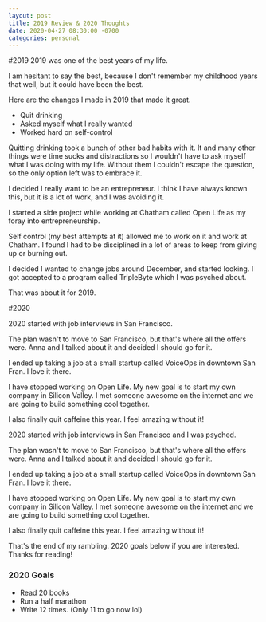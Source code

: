 ```yaml
---
layout: post
title: 2019 Review & 2020 Thoughts
date: 2020-04-27 08:30:00 -0700
categories: personal
---
```


#2019
2019 was one of the best years of my life.

I am hesitant to say the best, because I don't remember my childhood years that well, but it could have been the best.

Here are the changes I made in 2019 that made it great.

- Quit drinking
- Asked myself what I really wanted
- Worked hard on self-control

Quitting drinking took a bunch of other bad habits with it. It and many other things were time sucks and distractions so I wouldn't have to ask myself what I was doing with my life. Without them I couldn't escape the question, so the only option left was to embrace it.

I decided I really want to be an entrepreneur. I think I have always known this, but it is a lot of work, and I was avoiding it.

I started a side project while working at Chatham called Open Life as my foray into entrepreneurship.

Self control (my best attempts at it) allowed me to work on it and work at Chatham. I found I had to be disciplined in a lot of areas to keep from giving up or burning out.

I decided I wanted to change jobs around December, and started looking. I got accepted to a program called TripleByte which I was psyched about.

That was about it for 2019.

#2020

2020 started with job interviews in San Francisco.

The plan wasn't to move to San Francisco, but that's where all the offers were. Anna and I talked about it and decided I should go for it.

I ended up taking a job at a small startup called VoiceOps in downtown San Fran. I love it there.

I have stopped working on Open Life. My new goal is to start my own company in Silicon Valley. I met someone awesome on the internet and we are going to build something cool together.

I also finally quit caffeine this year. I feel amazing without it!

2020 started with job interviews in San Francisco and I was psyched.

The plan wasn't to move to San Francisco, but that's where all the offers were. Anna and I talked about it and decided I should go for it.

I ended up taking a job at a small startup called VoiceOps in downtown San Fran. I love it there.

I have stopped working on Open Life. My new goal is to start my own company in Silicon Valley. I met someone awesome on the internet and we are going to build something cool together.

I also finally quit caffeine this year. I feel amazing without it!

That's the end of my rambling. 2020 goals below if you are interested. Thanks for reading!

### 2020 Goals
- Read 20 books
- Run a half marathon
- Write 12 times. (Only 11 to go now lol)